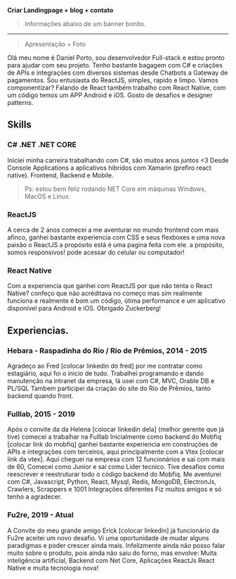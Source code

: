 **Criar Landingpage + blog + contato**

> Informações abaixo de um banner bonito.


------------
> Apresentação + Foto

Olá meu nome é Daniel Porto, sou desenvolvedor Full-stack e estou pronto para ajudar com seu projeto.
Tenho bastante bagagem com C# e criações de APIs e integrações com diversos sistemas desde Chatbots a Gateway de pagamentos.
Sou entusiasta do ReactJS, simples, rapido e limpo. Vamos componentizar?
Falando de React também trabalho com React Native, com um código temos um APP Android e iOS.
Gosto de desafios e designer patterns.


## Skills

### C# .NET .NET CORE
Iniciei minha carreira trabalhando com C#, são muitos anos juntos <3
Desde Console Applications a aplicativos híbridos com Xamarin (prefiro react native). Frontend, Backend e Mobile.
> Ps: estou bem feliz rodando NET Core em máquinas Windows, MacOS e Linux.


### ReactJS
A cerca de 2 anos comecei a me aventurar no mundo frontend com mais afinco,
ganhei bastante experiencia com CSS e seus flexboxes e uma nova paixão o ReactJS
a propósito está é uma pagina feita com ele.
a propósito, somos responsivos! pode acessar do celular ou computador!

### React Native
Com a experiencia que ganhei com ReactJS por que não tenta o React Native?
confeço que não acréditava no começo mas sim realmente funciona e realmente é bom
um código, ótima performance e um aplicativo disponível para Android e iOS.
Obrigado Zuckerberg!

## Experiencias.


### Hebara - Raspadinha do Rio / Rio de Prêmios, 2014 - 2015
Agradeço ao Fred [colocar linkedin do fred] por me contratar como estagiário, aqui foi o inicio de tudo.
Trabalhei programando e dando manutenção na intranet da empresa, lá usei com C#, MVC, Orable DB e PL/SQL
Tambem participei da criação do site do Rio de Prêmios, tanto backend quando front.

### Fulllab, 2015 - 2019
Após o convite da da Helena [colocar linkedin dela] (melhor gerente que já tive) comecei a trabalhar na Fulllab
Inicialmente como backend do Mobfiq [colocar link do mobfiq] ganhei bastante experiencia em construções de APIs
e integrações com terceiros, aqui principalmente com a Vtex [colocar link da vtex].
Aqui cheguei na empresa com 12 funcionários e sai com mais de 60,
Comecei como Junior e sai como Lider tecnico.
Tive desafios como reescrever e reestruturar todo o código backend do Mobfiq.
Me aventurei com C#, Javascript, Python, React, Mysql, Redis, MongoDB, ElectronJs, Crawlers, Scrappers e 1001 Integrações diferentes
Fiz muitos amigos e só tenho a agradecer.

### Fu2re, 2019 - Atual
A Convite do meu grande amigo Erick [colocar linkedin] já funcionário da Fu2re aceitei um novo desafio.
Vi uma oportunidade de mudar alguns paradigmas e poder crescer ainda mais.
Infelizmente ainda não posso falar muito sobre o produto, pois ainda não saiu do forno, mas envolve:
Muita inteligência artificial, Backend com Net Core, Aplicações ReactJs React Native e muita tecnologia nova!








